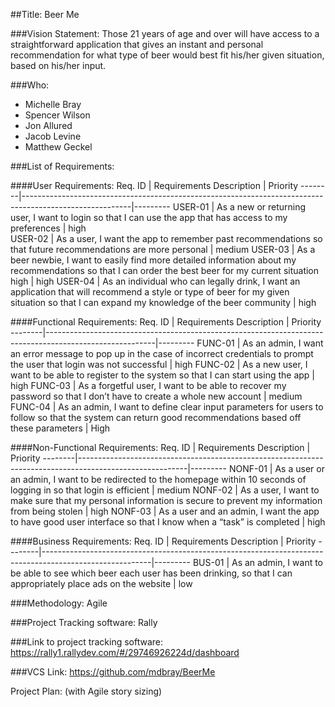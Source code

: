 ##Title: 
Beer Me 

###Vision Statement: 
Those 21 years of age and over will have access to a straightforward application that gives an instant and personal recommendation for what type of beer would best fit his/her given situation, based on his/her input.

###Who: 
- Michelle Bray
- Spencer Wilson
- Jon Allured
- Jacob Levine
- Matthew Geckel

###List of Requirements:

####User Requirements:
Req. ID	| Requirements Description                                                                                | Priority
--------|---------------------------------------------------------------------------------------------------------|---------
USER-01 |	As a new or returning user, I want to login so that I can use the app that has access to my preferences | high    
USER-02 |	As a user, I want the app to remember past recommendations so that future recommendations are more personal |	medium
USER-03	| As a beer newbie, I want to easily find more detailed information about my recommendations so that I can order the best beer for my current situation	high | high
USER-04	| As an individual who can legally drink, I want an application that will recommend a style or type of beer for my given situation so that I can expand my knowledge of the beer community	| high


####Functional Requirements:
Req. ID |	Requirements Description	                                                                               | Priority
--------|---------------------------------------------------------------------------------------------------------|---------
FUNC-01 |	As an admin, I want an error message to pop up in the case of incorrect credentials to prompt the user that login was not successful |	high
FUNC-02	| As a new user, I want to be able to register to the system so that I can start using the app | high
FUNC-03	| As a forgetful user, I want to be able to recover my password so that I don’t have to create a whole new account | medium
FUNC-04 |	As an admin, I want to define clear input parameters for users to follow so that the system can return good recommendations based off these parameters |	High


####Non-Functional Requirements:
Req. ID |	Requirements Description	                                                                               | Priority
--------|---------------------------------------------------------------------------------------------------------|---------
NONF-01 |	As a user or an admin, I want to be redirected to the homepage within 10 seconds of logging in so that login is efficient | medium
NONF-02 |	As a user, I want to make sure that my personal information is secure to prevent my information from being stolen |	high
NONF-03 |	As a user and an admin, I want the app to have good user interface so that I know when a “task” is completed | high


####Business Requirements:
Req. ID |	Requirements Description	                                                                               | Priority
--------|---------------------------------------------------------------------------------------------------------|---------
BUS-01 | As an admin, I want to be able to see which beer each user has been drinking, so that I can appropriately place ads on the website | low

###Methodology: 
Agile 

###Project Tracking software: 
Rally

###Link to project tracking software: 
https://rally1.rallydev.com/#/29746926224d/dashboard

###VCS Link: 
https://github.com/mdbray/BeerMe










Project Plan: (with Agile story sizing)
 
